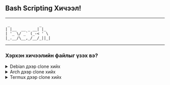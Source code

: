 <!-- -*- README.md | thunkn0n -*- -->

## <strong>Bash Scripting Хичээл!</strong> ##

---
```
 _             _    
| |__  __ _ __| |_  
| '_ \/ _` (_-< ' \ 
|_.__/\__,_/__/_||_|
```
---

### **Хэрхэн хичээлийн файлыг үзэх вэ?** ###

<details>
<summary>Debian дээр clone хийх</summary>
<ul>
<li>sudo apt update</li>
<li>sudo apt upgrade -y</li>
<li>sudo apt install -y git</li>
<li>git clone https://github.com/thunkx0x/bash-scripting-tutorial.git ~/</li>
<li>cd ~/bash-scripting-tutorial</li>
<li>ls</li>
<li>cd хичээл-01</li>
<li>ls</li>                                   <li>cat *.sh | less</li>
</ul>
</details>

<details>
<summary>Arch дээр clone хийх</summary>
<ul>
<li>sudo pacman -Syu</li>
<li>sudo pacman -Sy git</li>
<li>git clone https://github.com/thunkx0x/bash-scripting-tutorial.git ~/</li>
<li>cd ~/bash-scripting-tutorial</li>
<li>ls</li>
<li>cd хичээл-01</li>
<li>ls</li>
<li>cat *.sh | less</li>
</ul>
</details>

<details>
<summary>Termux дээр clone хийх</summary>
<ul>
<li>termux-setup-storage # ALLOW/Зөвшөөрөх!</li>
<li>pkg update</li>
<li>pkg upgrade -y</li>
<li>pkg i git -y</li>
<li>git clone https://github.com/thunkx0x/bash-scripting-tutorial.git ~/storage/shared</li>
<li>cd ~/storage/shared/bash-scripting-tutorial</li>
<li>ls</li>
<li>cd хичээл-01</li>
<li>ls</li>
<li>cat *.sh | less</li>
</ul>
</details>
